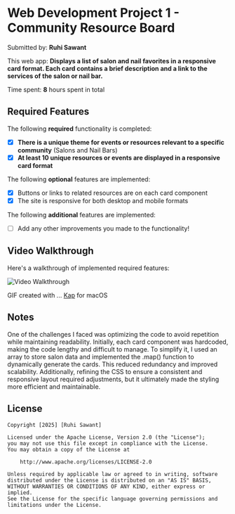 # Web Development Project 1 - Community Resource Board

Submitted by: **Ruhi Sawant**

This web app: **Displays a list of salon and nail favorites in a responsive card format. Each card contains a brief description and a link to the services of the salon or nail bar.**

Time spent: **8** hours spent in total

## Required Features

The following **required** functionality is completed:

- [x] **There is a unique theme for events or resources relevant to a specific community** (Salons and Nail Bars)
- [x] **At least 10 unique resources or events are displayed in a responsive card format**

The following **optional** features are implemented:

- [x] Buttons or links to related resources are on each card component
- [x] The site is responsive for both desktop and mobile formats

The following **additional** features are implemented:

* [ ] Add any other improvements you made to the functionality!

## Video Walkthrough

Here's a walkthrough of implemented required features:

<img src='https://imgur.com/a/HYatWOL' title='Video Walkthrough' width='' alt='Video Walkthrough' />

GIF created with ... [Kap](https://getkap.co/) for macOS

## Notes

One of the challenges I faced was optimizing the code to avoid repetition while maintaining readability. Initially, each card component was hardcoded, making the code lengthy and difficult to manage. To simplify it, I used an array to store salon data and implemented the .map() function to dynamically generate the cards. This reduced redundancy and improved scalability. Additionally, refining the CSS to ensure a consistent and responsive layout required adjustments, but it ultimately made the styling more efficient and maintainable.

## License

    Copyright [2025] [Ruhi Sawant]

    Licensed under the Apache License, Version 2.0 (the "License");
    you may not use this file except in compliance with the License.
    You may obtain a copy of the License at

        http://www.apache.org/licenses/LICENSE-2.0

    Unless required by applicable law or agreed to in writing, software
    distributed under the License is distributed on an "AS IS" BASIS,
    WITHOUT WARRANTIES OR CONDITIONS OF ANY KIND, either express or implied.
    See the License for the specific language governing permissions and
    limitations under the License.